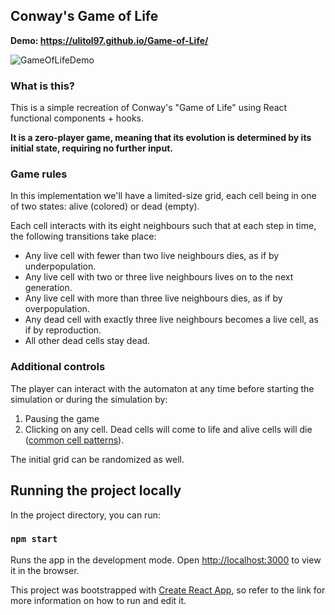 

## Conway's Game of Life

**Demo: https://ulitol97.github.io/Game-of-Life/**

![GameOfLifeDemo](https://user-images.githubusercontent.com/35763574/94534000-324cf980-0240-11eb-9a0a-53245e2b1585.gif)


### What is this?

This is a simple recreation of Conway's "Game of Life" using React functional components + hooks.

**It is a zero-player game, meaning that its evolution is determined by its initial state, requiring no further input.**

### Game rules

In this implementation we'll have a limited-size grid, each cell being in one of two states: alive (colored) or dead (empty).

Each cell interacts with its eight neighbours such that at each step in time, the following transitions take place:

- Any live cell with fewer than two live neighbours dies, as if by underpopulation.
- Any live cell with two or three live neighbours lives on to the next generation.
- Any live cell with more than three live neighbours dies, as if by overpopulation.
- Any dead cell with exactly three live neighbours becomes a live cell, as if by reproduction.
- All other dead cells stay dead.

### Additional controls

The player can interact with the automaton at any time before starting the simulation or during the simulation by:
1) Pausing the game
2) Clicking on any cell. Dead cells will come to life and alive cells will die ([common cell patterns](https://en.wikipedia.org/wiki/Conway%27s_Game_of_Life#Examples_of_patterns)).

The initial grid can be randomized as well.


## Running the project locally

In the project directory, you can run:

### `npm start`

Runs the app in the development mode.
Open [http://localhost:3000](http://localhost:3000) to view it in the browser.

This project was bootstrapped with [Create React App](https://github.com/facebook/create-react-app), so refer to the link for more information on how to run and edit it.
